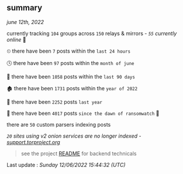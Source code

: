 
## summary
_june 12th, 2022_

currently tracking `104` groups across `150` relays & mirrors - _`55` currently online_ 📡

⏲ there have been `7` posts within the `last 24 hours`

🕓 there have been `97` posts within the `month of june`

📅 there have been `1058` posts within the `last 90 days`

🏚 there have been `1731` posts within the `year of 2022`

🚀 there have been `2252` posts `last year`

🦕 there have been `4017` posts `since the dawn of ransomwatch` 🐣

there are `50` custom parsers indexing posts

_`20` sites using v2 onion services are no longer indexed - [support.torproject.org](https://support.torproject.org/onionservices/v2-deprecation/)_

> see the project [README](https://github.com/jmousqueton/ransomwatch#readme) for backend technicals



Last update : _Sunday 12/06/2022 15:44:32 (UTC)_

